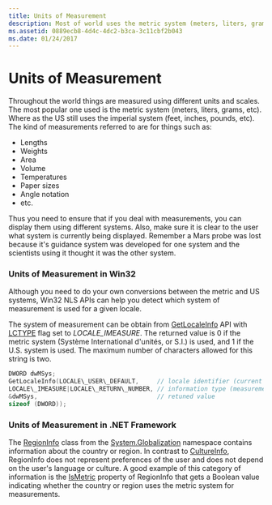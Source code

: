 ```yaml
---
title: Units of Measurement
description: Most of world uses the metric system (meters, liters, grams, etc). Where the US still uses the imperial system (feet, inches, pounds, etc).
ms.assetid: 0889ecb8-4d4c-4dc2-b3ca-3c11cbf2b043
ms.date: 01/24/2017
---
```

# Units of Measurement

Throughout the world things are measured using different units and scales. The most popular one used is the metric system (meters, liters, grams, etc). Where as the US still uses the imperial system (feet, inches, pounds, etc). The kind of measurements referred to are for things such as:

-   Lengths
-   Weights
-   Area
-   Volume
-   Temperatures
-   Paper sizes
-   Angle notation
-   etc.

Thus you need to ensure that if you deal with measurements, you can display them using different systems. Also, make sure it is clear to the user what system is currently being displayed. Remember a Mars probe was lost because it's guidance system was developed for one system and the scientists using it thought it was the other system.

### Units of Measurement in Win32

Although you need to do your own conversions between the metric and US systems, Win32 NLS APIs can help you detect which system of measurement is used for a given locale.

The system of measurement can be obtain from [GetLocaleInfo](https://msdn.microsoft.com/library/dd318101.aspx) API with [LCTYPE](https://msdn.microsoft.com/library/bb507201.aspx) flag set to *LOCALE\_IMEASURE*. The returned value is 0 if the metric system (Système International d'unités, or S.I.) is used, and 1 if the U.S. system is used. The maximum number of characters allowed for this string is two.

 ```C++
DWORD dwMSys;
GetLocaleInfo(LOCALE\_USER\_DEFAULT,     // locale identifier (current user locale)
LOCALE\_IMEASURE|LOCALE\_RETURN\_NUMBER, // information type (measurement system)
&dwMSys,                                 // retuned value
sizeof (DWORD));
```

### Units of Measurement in .NET Framework

The [RegionInfo](https://docs.microsoft.com/dotnet/api/system.globalization.regioninfo) class from the [System.Globalization](https://docs.microsoft.com/dotnet/api/system.globalization) namespace contains information about the country or region. In contrast to [CultureInfo](https://docs.microsoft.com/dotnet/api/system.globalization.cultureinfo), RegionInfo does not represent preferences of the user and does not depend on the user's language or culture. A good example of this category of information is the [IsMetric](https://docs.microsoft.com/dotnet/api/system.globalization.regioninfo.ismetric) property of RegionInfo that gets a Boolean value indicating whether the country or region uses the metric system for measurements.